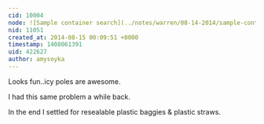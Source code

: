 ```yaml
---
cid: 10004
node: ![Sample container search](../notes/warren/08-14-2014/sample-container-search)
nid: 11051
created_at: 2014-08-15 00:09:51 +0000
timestamp: 1408061391
uid: 422627
author: amysoyka
---
```


Looks fun..icy poles are awesome.

I had this same problem a while back.

In the end I settled for resealable plastic baggies & plastic straws.